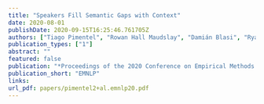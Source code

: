 ```yaml
---
title: "Speakers Fill Semantic Gaps with Context"
date: 2020-08-01
publishDate: 2020-09-15T16:25:46.761705Z
authors: ["Tiago Pimentel", "Rowan Hall Maudslay", "Damián Blasi", "Ryan Cotterell"]
publication_types: ["1"]
abstract: ""
featured: false
publication: "*Proceedings of the 2020 Conference on Empirical Methods in Natural Language Processing and the 9th International Joint Conference on Natural Language Processing*"
publication_short: "EMNLP"
links:
url_pdf: papers/pimentel2+al.emnlp20.pdf
---
```


